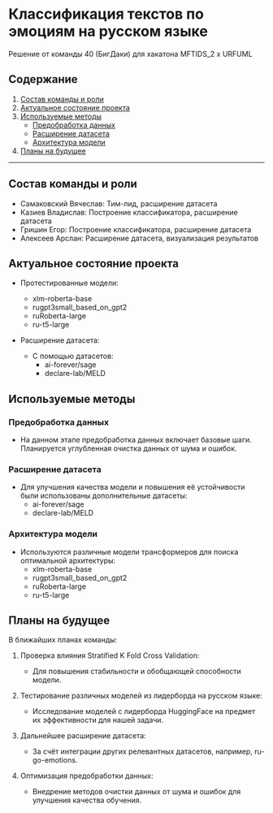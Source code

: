 # Классификация текстов по эмоциям на русском языке

Решение от команды 40 (БигДаки) для хакатона MFTIDS_2 x URFUML

## Содержание

1. [Состав команды и роли](#состав-команды-и-роли)
2. [Актуальное состояние проекта](#актуальное-состояние-проекта)
3. [Используемые методы](#используемые-методы)
    * [Предобработка данных](#предобработка-данных)
    * [Расширение датасета](#расширение-датасета)
    * [Архитектура модели](#архитектура-модели)
4. [Планы на будущее](#планы-на-будущее)

---

## Состав команды и роли

- Самаковский Вячеслав: Тим-лид, расширение датасета
- Казиев Владислав: Построение классификатора, расширение датасета
- Гришин Егор: Построение классификатора, расширение датасета
- Алексеев Арслан: Расширение датасета, визуализация результатов

## Актуальное состояние проекта

- Протестированные модели:
  - xlm-roberta-base
  - rugpt3small_based_on_gpt2
  - ruRoberta-large
  - ru-t5-large

- Расширение датасета:
  - С помощью датасетов:
    - ai-forever/sage
    - declare-lab/MELD

## Используемые методы

### Предобработка данных

- На данном этапе предобработка данных включает базовые шаги. Планируется углубленная очистка данных от шума и ошибок.

### Расширение датасета

- Для улучшения качества модели и повышения её устойчивости были использованы дополнительные датасеты:
  - ai-forever/sage
  - declare-lab/MELD

### Архитектура модели

- Используются различные модели трансформеров для поиска оптимальной архитектуры:
  - xlm-roberta-base
  - rugpt3small_based_on_gpt2
  - ruRoberta-large
  - ru-t5-large

## Планы на будущее

В ближайших планах команды:

1. Проверка влияния Stratified K Fold Cross Validation:
   - Для повышения стабильности и обобщающей способности модели.

2. Тестирование различных моделей из лидерборда на русском языке:
   - Исследование моделей с лидерборда HuggingFace на предмет их эффективности для нашей задачи.

3. Дальнейшее расширение датасета:
   - За счёт интеграции других релевантных датасетов, например, ru-go-emotions.

4. Оптимизация предобработки данных:
   - Внедрение методов очистки данных от шума и ошибок для улучшения качества обучения.


